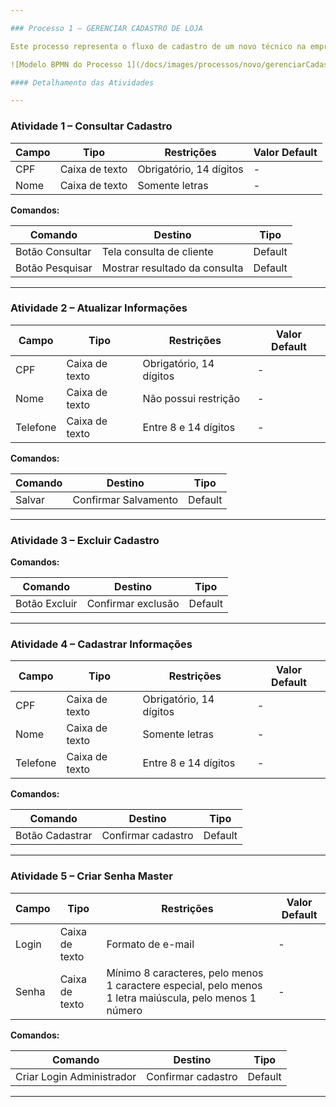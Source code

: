 ```yaml
---

### Processo 1 – GERENCIAR CADASTRO DE LOJA

Este processo representa o fluxo de cadastro de um novo técnico na empresa. As oportunidades de melhoria incluem a automação da validação das informações e a integração com um sistema de gerenciamento de acessos.

![Modelo BPMN do Processo 1](/docs/images/processos/novo/gerenciarCadastroDeLojaBPMN.png "Modelo BPMN do Processo 1.")

#### Detalhamento das Atividades

---
```


### **Atividade 1 – Consultar Cadastro**

| **Campo** | **Tipo**        | **Restrições**          | **Valor Default** |
|-----------|-----------------|-------------------------|-------------------|
| CPF       | Caixa de texto  | Obrigatório, 14 dígitos | -                 |
| Nome      | Caixa de texto  | Somente letras          | -                 |

**Comandos:**

| **Comando**     | **Destino**                | **Tipo**   |
|-----------------|----------------------------|-----------|
| Botão Consultar | Tela consulta de cliente    | Default   |
| Botão Pesquisar | Mostrar resultado da consulta| Default   |

---

### **Atividade 2 – Atualizar Informações**

| **Campo**  | **Tipo**        | **Restrições**               | **Valor Default** |
|------------|-----------------|------------------------------|-------------------|
| CPF        | Caixa de texto  | Obrigatório, 14 dígitos      | -                 |
| Nome       | Caixa de texto  | Não possui restrição         | -                 |
| Telefone   | Caixa de texto  | Entre 8 e 14 dígitos         | -                 |

**Comandos:**

| **Comando**  | **Destino**            | **Tipo**   |
|--------------|------------------------|-----------|
| Salvar       | Confirmar Salvamento   | Default   |

---

### **Atividade 3 – Excluir Cadastro**

**Comandos:**

| **Comando**     | **Destino**             | **Tipo**   |
|-----------------|-------------------------|-----------|
| Botão Excluir   | Confirmar exclusão      | Default   |

---

### **Atividade 4 – Cadastrar Informações**

| **Campo**  | **Tipo**        | **Restrições**               | **Valor Default** |
|------------|-----------------|------------------------------|-------------------|
| CPF        | Caixa de texto  | Obrigatório, 14 dígitos      | -                 |
| Nome       | Caixa de texto  | Somente letras               | -                 |
| Telefone   | Caixa de texto  | Entre 8 e 14 dígitos         | -                 |

**Comandos:**

| **Comando**      | **Destino**             | **Tipo**   |
|------------------|-------------------------|-----------|
| Botão Cadastrar  | Confirmar cadastro      | Default   |

---

### **Atividade 5 – Criar Senha Master**

| **Campo**  | **Tipo**        | **Restrições**                                                                 | **Valor Default** |
|------------|-----------------|-------------------------------------------------------------------------------|-------------------|
| Login      | Caixa de texto  | Formato de e-mail                                                             | -                 |
| Senha      | Caixa de texto  | Mínimo 8 caracteres, pelo menos 1 caractere especial, pelo menos 1 letra maiúscula, pelo menos 1 número | - |

**Comandos:**

| **Comando**                | **Destino**            | **Tipo**   |
|----------------------------|------------------------|-----------|
| Criar Login Administrador   | Confirmar cadastro     | Default   |

---
